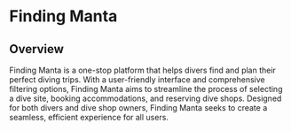 # Finding Manta

## Overview

Finding Manta is a one-stop platform that helps divers find and plan their perfect diving trips. With a user-friendly interface and comprehensive filtering options, Finding Manta aims to streamline the process of selecting a dive site, booking accommodations, and reserving dive shops. Designed for both divers and dive shop owners, Finding Manta seeks to create a seamless, efficient experience for all users.